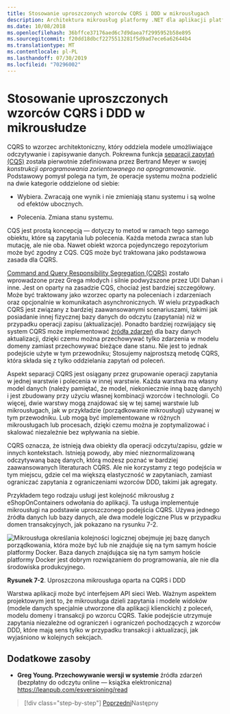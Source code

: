 ```yaml
---
title: Stosowanie uproszczonych wzorców CQRS i DDD w mikrousługach
description: Architektura mikrousług platformy .NET dla aplikacji platformy .NET w kontenerze | Zapoznaj się z ogólną relacją między wzorcami CQRS i DDD.
ms.date: 10/08/2018
ms.openlocfilehash: 36bffce37176aed6c7d9daea7f2995952b58e895
ms.sourcegitcommit: f20dd18dbcf2275513281f5d9ad7ece6a62644b4
ms.translationtype: MT
ms.contentlocale: pl-PL
ms.lasthandoff: 07/30/2019
ms.locfileid: "70296002"
---
```

# <a name="apply-simplified-cqrs-and-ddd-patterns-in-a-microservice"></a>Stosowanie uproszczonych wzorców CQRS i DDD w mikrousłudze

CQRS to wzorzec architektoniczny, który oddziela modele umożliwiające odczytywanie i zapisywanie danych. Pokrewna funkcja [separacji zapytań (CQS)](https://martinfowler.com/bliki/CommandQuerySeparation.html) została pierwotnie zdefiniowana przez Bertrand Meyer w swojej *konstrukcji oprogramowania zorientowanego na oprogramowanie*. Podstawowy pomysł polega na tym, że operacje systemu można podzielić na dwie kategorie oddzielone od siebie:

- Wybiera. Zwracają one wynik i nie zmieniają stanu systemu i są wolne od efektów ubocznych.

- Polecenia. Zmiana stanu systemu.

CQS jest prostą koncepcją — dotyczy to metod w ramach tego samego obiektu, które są zapytania lub polecenia. Każda metoda zwraca stan lub mutację, ale nie oba. Nawet obiekt wzorca pojedynczego repozytorium może być zgodny z CQS. CQS może być traktowana jako podstawowa zasada dla CQRS.

[Command and Query Responsibility Segregation (CQRS)](https://martinfowler.com/bliki/CQRS.html) zostało wprowadzone przez Grega młodych i silnie podwyższone przez UDI Dahan i inne. Jest on oparty na zasadzie CQS, chociaż jest bardziej szczegółowy. Może być traktowany jako wzorzec oparty na poleceniach i zdarzeniach oraz opcjonalnie w komunikatach asynchronicznych. W wielu przypadkach CQRS jest związany z bardziej zaawansowanymi scenariuszami, takimi jak posiadanie innej fizycznej bazy danych do odczytu (zapytania) niż w przypadku operacji zapisu (aktualizacje). Ponadto bardziej rozwijający się system CQRS może implementować [źródła zdarzeń](https://martinfowler.com/eaaDev/EventSourcing.html) dla bazy danych aktualizacji, dzięki czemu można przechowywać tylko zdarzenia w modelu domeny zamiast przechowywać bieżące dane stanu. Nie jest to jednak podejście użyte w tym przewodniku; Stosujemy najprostszą metodę CQRS, która składa się z tylko oddzielania zapytań od poleceń.

Aspekt separacji CQRS jest osiągany przez grupowanie operacji zapytania w jednej warstwie i polecenia w innej warstwie. Każda warstwa ma własny model danych (należy pamiętać, że model, niekoniecznie inną bazę danych) i jest zbudowany przy użyciu własnej kombinacji wzorców i technologii. Co więcej, dwie warstwy mogą znajdować się w tej samej warstwie lub mikrousługach, jak w przykładzie (porządkowanie mikrousługi) używanej w tym przewodniku. Lub mogą być implementowane w różnych mikrousługach lub procesach, dzięki czemu można je zoptymalizować i skalować niezależnie bez wpływania na siebie.

CQRS oznacza, że istnieją dwa obiekty dla operacji odczytu/zapisu, gdzie w innych kontekstach. Istnieją powody, aby mieć nieznormalizowaną odczytywaną bazę danych, którą możesz poznać w bardziej zaawansowanych literaturach CQRS. Ale nie korzystamy z tego podejścia w tym miejscu, gdzie cel ma większą elastyczność w zapytaniach, zamiast ograniczać zapytania z ograniczeniami wzorców DDD, takimi jak agregaty.

Przykładem tego rodzaju usługi jest kolejność mikrousług z eShopOnContainers odwołania do aplikacji. Ta usługa implementuje mikrousługi na podstawie uproszczonego podejścia CQRS. Używa jednego źródła danych lub bazy danych, ale dwa modele logiczne Plus w przypadku domen transakcyjnych, jak pokazano na rysunku 7-2.

![Mikrousługa określania kolejności logicznej obejmuje jej bazę danych porządkowania, która może być lub nie znajduje się na tym samym hoście platformy Docker. Baza danych znajdująca się na tym samym hoście platformy Docker jest dobrym rozwiązaniem do programowania, ale nie dla środowiska produkcyjnego.](./media/image2.png)

**Rysunek 7-2**. Uproszczona mikrousługa oparta na CQRS i DDD

Warstwa aplikacji może być interfejsem API sieci Web. Ważnym aspektem projektowym jest to, że mikrousługa dzieli zapytania i modele widoków (modele danych specjalnie utworzone dla aplikacji klienckich) z poleceń, modelu domeny i transakcji po wzorcu CQRS. Takie podejście utrzymuje zapytania niezależne od ograniczeń i ograniczeń pochodzących z wzorców DDD, które mają sens tylko w przypadku transakcji i aktualizacji, jak wyjaśniono w kolejnych sekcjach.

## <a name="additional-resources"></a>Dodatkowe zasoby

- **Greg Young. Przechowywanie wersji w systemie** źródła zdarzeń (bezpłatny do odczytu online — książka elektroniczna) \
   <https://leanpub.com/esversioning/read>

>[!div class="step-by-step"]
>[Poprzedni](index.md)Następny
>[](eshoponcontainers-cqrs-ddd-microservice.md)
